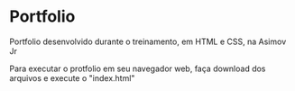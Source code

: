 # Portfolio
Portfolio desenvolvido durante o treinamento, em HTML e CSS, na Asimov Jr

Para executar o protfolio em seu navegador web, faça download dos arquivos e execute o "index.html"

